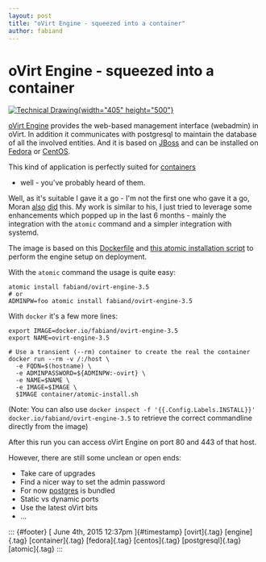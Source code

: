 ```yaml
---
layout: post
title: "oVirt Engine - squeezed into a container"
author: fabiand
---
```



oVirt Engine - squeezed into a container
========================================

[![Technical
Drawing](https://c1.staticflickr.com/1/61/179660009_96aad51bd6.jpg){width="405"
height="500"}](https://www.flickr.com/photos/nez/179660009 "Technical Drawing by Andrew, auf Flickr")

[oVirt Engine](http://www.ovirt.org) provides the web-based management
interface (webadmin) in oVirt. In addition it communicates with
postgresql to maintain the database of all the involved entities. And it
is based on [JBoss](http://www.jboss.org) and can be installed on
[Fedora](http://www.fedoraproject.org) or
[CentOS](http://www.centos.org).

This kind of application is perfectly suited for
[containers](https://en.wikipedia.org/wiki/Operating-system-level_virtualization)
- well - you've probably heard of them.

Well, as it's suitable I gave it a go - I'm not the first one who gave
it a go, Moran
[also](https://community.redhat.com/blog/2014/10/ovirt-dockerized/)
[did](https://community.redhat.com/blog/2014/10/ovirt-dockerized-part-2/)
this. My work is similar to his, I just tried to leverage some
enhancements which popped up in the last 6 months - mainly the
integration with the `atomic` command and a simpler integration with
systemd.

The image is based on this
[Dockerfile](https://gerrit.ovirt.org/gitweb?p=ovirt-container-engine.git;a=blob;f=Dockerfile;h=4fa88b5a59564c84bf39c7ee731600cd66fd2ad8;hb=HEAD)
and [this atomic installation
script](https://gerrit.ovirt.org/gitweb?p=ovirt-container-engine.git;a=blob;f=container/atomic-install.sh;h=3b1243f5bb13e6ce4e41b8364df1ae5bb819976c;hb=HEAD)
to perform the engine setup on deployment.

With the `atomic` command the usage is quite easy:

    atomic install fabiand/ovirt-engine-3.5
    # or
    ADMINPW=foo atomic install fabiand/ovirt-engine-3.5

With `docker` it's a few more lines:

    export IMAGE=docker.io/fabiand/ovirt-engine-3.5
    export NAME=ovirt-engine-3.5

    # Use a transient (--rm) container to create the real the container
    docker run --rm -v /:/host \
      -e FQDN=$(hostname) \
      -e ADMINPASSWORD=${ADMINPW:-ovirt} \
      -e NAME=$NAME \
      -e IMAGE=$IMAGE \
      $IMAGE container/atomic-install.sh

(Note: You can also use
`docker inspect -f '{{.Config.Labels.INSTALL}}' docker.io/fabiand/ovirt-engine-3.5`
to retrieve the correct commandline directly from the image)

After this run you can access oVirt Engine on port 80 and 443 of that
host.

However, there are still some unclean or open ends:

-   Take care of upgrades
-   Find a nicer way to set the admin password
-   For now [postgres](http://postgresql.org/) is bundled
-   Static vs dynamic ports
-   Use the latest oVirt bits
-   ...

::: {#footer}
[ June 4th, 2015 12:37pm ]{#timestamp} [ovirt]{.tag} [engine]{.tag}
[container]{.tag} [fedora]{.tag} [centos]{.tag} [postgresql]{.tag}
[atomic]{.tag}
:::
